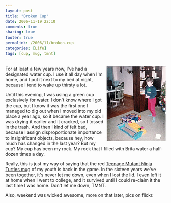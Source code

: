 ```yaml
---
layout: post
title: "Broken Cup"
date: 2006-11-19 22:10
comments: true
sharing: true
footer: true
permalink: /2006/11/broken-cup
categories: [Life]
tags: [cup, mug, tmnt]
---
```

<a href="http://www.flickr.com/photos/brockli/7491573/" title="Photo Sharing" target="_blank"><img src="/files/images/7491573_9a8a15112c_m.jpg" width="191" height="240" alt="New Skateboard!" align="right" /></a>

For at least a few years now, I've had a designated water cup.  I use it all day when I'm home, and I put it next to my bed at night, because I tend to wake up thirsty a lot.

Until this evening, I was using a green cup exclusively for water.  I don't know where I got the cup, but I know it was the first one I managed to dig out when I moved into my old place a year ago, so it became the water cup.  I was drying it earlier and it cracked, so I tossed in the trash.  And then I kind of felt bad, because I assign disproportionate importance to insignificant objects, because hey, how much has changed in the last year?  But my cup?  My cup has been my rock.  My rock that I filled with Brita water a half-dozen times a day.

Really, this is just my way of saying that the red <a href="http://flickr.com/photos/brockli/7491573/" target="_blank">Teenage Mutant Ninja Turtles mug</a> of my youth is back in the game.  In the sixteen years we've been together, it's never let me down, even when I lost the lid.  I even left it at home when I went to college, and it survived until I could re-claim it the last time I was home.  Don't let me down, TMNT.

Also, weekend was wicked awesome, more on that later, pics on flickr.
